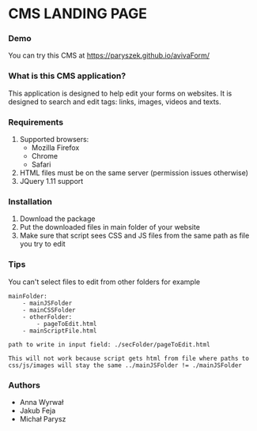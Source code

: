 # CMS LANDING PAGE
### Demo
You can try this CMS at https://paryszek.github.io/avivaForm/

### What is this CMS application?
This application is designed to help edit your forms on websites. It is designed to search and edit tags: links, images, videos and texts.

### Requirements
1. Supported browsers:
   - Mozilla Firefox
   - Chrome
   - Safari
2. HTML files must be on the same server (permission issues otherwise)
3. JQuery 1.11 support

### Installation
1. Download the package
2. Put the downloaded files in main folder of your website
3. Make sure that script sees CSS and JS files from the same path as file you try to edit

### Tips
You can't select files to edit from other folders for example

	mainFolder:
		- mainJSFolder
		- mainCSSFolder
		- otherFolder:
			- pageToEdit.html
		- mainScriptFile.html
		
	path to write in input field: ./secFolder/pageToEdit.html 

	This will not work because script gets html from file where paths to css/js/images will stay the same ../mainJSFolder != ./mainJSFolder 
		

### Authors
- Anna Wyrwał 
- Jakub Feja 
- Michał Parysz
